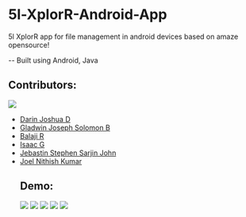 # 5l-XplorR-Android-App

5l XplorR app for file management in android devices based on amaze opensource!

-- Built using Android, Java 

## Contributors:

<img src="https://img.shields.io/badge/Contributors-6-lightblue">

<ul><li><a href="https://github.com/DarinJoshua-dev">Darin Joshua D</a>

 <li><a href="https://github.com/GladwinJosephSolomon">Gladwin Joseph Solomon B</a>
  
 <li><a href="https://github.com/Balaji036">Balaji R</a>
  
 <li><a href="https://github.com/isaacgn">Isaac G</a>

 <li><a href="https://github.com/Jebastin-stephen">Jebastin Stephen Sarjin John</a>
 
 <li><a href="https://github.com/JoelNithishKumar">Joel Nithish Kumar</a>

## Demo:

<img src="images/Screenshot_1">
<img src="images/Screenshot_2">
<img src="images/Screenshot_3">
<img src="images/Screenshot_4>
<img src="images/Screenshot_5">
<img src="images/Screenshot_6">